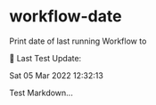 # workflow-date
Print date of last running Workflow to 

🎉 Last Test Update: 
<!-- DEFAULT-SECTION:START -->
Sat  05 Mar 2022  12:32:13
<!-- DEFAULT-SECTION:END -->


Test Markdown...
